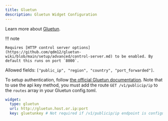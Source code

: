 ```yaml
---
title: Gluetun
description: Gluetun Widget Configuration
---
```


Learn more about [Gluetun](https://github.com/qdm12/gluetun).

!!! note

    Requires [HTTP control server options](https://github.com/qdm12/gluetun-wiki/blob/main/setup/advanced/control-server.md) to be enabled. By default this runs on port `8000`.

Allowed fields: `["public_ip", "region", "country", "port_forwarded"]`.

To setup authentication, follow [the official Gluetun documentation](https://github.com/qdm12/gluetun-wiki/blob/main/setup/advanced/control-server.md#authentication). Note that to use the api key method, you must add the route `GET /v1/publicip/ip` to the `routes` array in your Gluetun config.toml.

```yaml
widget:
  type: gluetun
  url: http://gluetun.host.or.ip:port
  key: gluetunkey # Not required if /v1/publicip/ip endpoint is configured with `auth = none`
```
